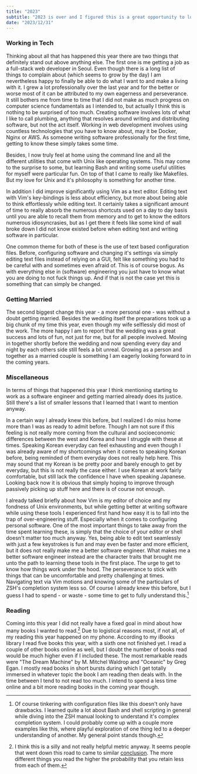 ```yaml
---
title: "2023"
subtitle: "2023 is over and I figured this is a great opportunity to look back onto what I accomplished during that time! "
date: "2023/12/31"
---
```



### Working in Tech

Thinking about all that has happened this year there are two things that
definitely stand out above anything else. The first one is me getting a
job as a full-stack web developer in Seoul. Even though there is a long
list of things to complain about (which seems to grow by the day) I am
nevertheless happy to finally be able to do what I want to and make a
living with it. I grew a lot professionally over the last year and for
the better or worse most of it can be attributed to my own eagerness and
perseverance. It still bothers me from time to time that I did not make
as much progress on computer science fundamentals as I intended to, but
actually I think this is nothing to be surprised of too much. Creating
software involves lots of what I like to call plumbing, anything that
resolves around writing and distributing software, but not the act
itself. Working in web development involves using countless technologies
that you have to know about, may it be Docker, Nginx or AWS. As someone
writing software professionally for the first time, getting to know
these simply takes some time.

Besides, I now truly feel at home using the command line and all the
different utilities that come with Unix like operating systems. This may
come to the surprise to some, but learning Bash and writing some useful
utilities for myself were particular fun. On top of that I came to
really like Makefiles. But my love for Unix and it's philosophy is
something for another time.

In addition I did improve significantly using Vim as a text editor.
Editing text with Vim's key-bindings is less about efficiency, but more
about being able to think effortlessly while editing text. It certainly
takes a significant amount of time to really absorb the numerous
shortcuts used on a day to day basis until you are able to recall them
from memory and to get to know the editors numerous idiosyncrasies, but
as I get there it feels like some kind of wall broke down I did not know
existed before when editing text and writing software in particular.

One common theme for both of these is the use of text based
configuration files. Before, configuring software and changing it's
settings via simply editing text files instead of relying on a GUI, felt
like something you had to be careful with and sometimes even afraid of.
This is of course bogus. As with everything else in (software)
engineering you just have to know what you are doing to not fuck things
up. And if that is not the case yet this is something that can simply be
changed.

### Getting Married

The second biggest change this year - a more personal one - was without
a doubt getting married. Besides the wedding itself the preparations
took up a big chunk of my time this year, even though my wife selflessly
did most of the work. The more happy I am to report that the wedding was
a great success and lots of fun, not just for me, but for all people
involved. Moving in together shortly before the wedding and now spending
every day and night by each others side still feels a bit unreal.
Growing as a person and together as a married couple is something I am
eagerly looking forward to in the coming years.

### Miscellaneous

In terms of things that happened this year I think mentioning starting
to work as a software engineer and getting married already does its
justice. Still there's a list of smaller lessons that I learned that I
want to mention anyway.

In a certain way I already knew this before, but I realized I do miss
home more than I was as ready to admit before. Though I am not sure if
this feeling is not really more coming from the cultural and
socioeconomic differences between the west and Korea and how I struggle
with these at times. Speaking Korean everyday can feel exhausting and
even though I was already aware of my shortcomings when it comes to
speaking Korean before, being reminded of them everyday does not really
help here. This may sound that my Korean is be pretty poor and barely
enough to get by everyday, but this is not really the case either. I use
Korean at work fairly comfortable, but still lack the confidence I have
when speaking Japanese. Looking back now it is obvious that simply
hoping to improve through passively picking up stuff here and there is
of course not enough.

I already talked briefly about how Vim is my editor of choice and my
fondness of Unix environments, but while getting better at writing
software while using these tools I experienced first hand how easy it is
to fall into the trap of over-engineering stuff. Especially when it
comes to configuring personal software. One of the most important things
to take away from the time spent learning these, is simply that the
choice of your editor or shell doesn't matter too much anyway. Yes,
being able to edit text seamlessly with just a few keystrokes is fun and
may even be faster and more efficient, but it does not really make me a
better software engineer. What makes me a better software engineer
instead are the character traits that brought me unto the path to
learning these tools in the first place. The urge to get to know how
things work under the hood. The perseverance to stick with things that
can be uncomfortable and pretty challenging at times. Navigating text
via Vim motions and knowing some of the particulars of ZSH's completion
system less so. Of course I already knew this before, but I guess I had
to spend - or waste - some time to get to fully understand this.[^1]

### Reading

Coming into this year I did not really have a fixed goal in mind about
how many books I wanted to read.[^2] Due to logistical reasons most, if
not all, of my reading this year happened on my phone. According to my
iBooks library I read five books this year, with a sixth one not
finished yet. I read a couple of other books online as well, but I doubt
the number of books read would be much higher even if I included these.
The most remarkable reads were "The Dream Machine" by M. Mitchel Waldrop
and "Oceanic" by Greg Egan. I mostly read books in short bursts during
which I get totally immersed in whatever topic the book I am reading
then deals with. In the time between I tend to not read too much. I
intend to spend a less time online and a bit more reading books in the
coming year though.

[^1]:   Of course tinkering with configuration files like this
        doesn't only have drawbacks. I learned quite a lot about Bash 
        and shell scripting in general while diving into the ZSH manual
        looking to understand it's complex completion system. I could 
        probably come up with a couple more examples like this, where 
        playful exploration of one thing led to a deeper understanding 
        of another. My general point stands though.

[^2]:   I think this is a silly and not really helpful metric anyway. It
        seems people that went down this road to came to similar
        [conclusion](http://malloc.dog/blog/2020/04/23/reading-n-books-per-year/).
        The more different things you read the higher the probability that
        you retain less from each of them.
